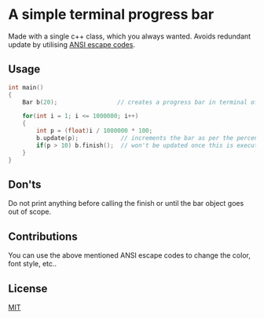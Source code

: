 
# A simple terminal progress bar

Made with a single c++ class, which you always wanted. Avoids redundant update by utilising [ANSI escape codes](https://gist.github.com/fnky/458719343aabd01cfb17a3a4f7296797#file-ansi-md).

## Usage

```cpp
int main()
{
    Bar b(20);                 // creates a progress bar in terminal of width 20 (excluding the braces)

    for(int i = 1; i <= 1000000; i++)
    {
        int p = (float)i / 1000000 * 100;
        b.update(p);            // increments the bar as per the percentage value passed(0-100).
        if(p > 10) b.finish();  // won't be updated once this is executed.
    }
}
```
## Don'ts
Do not print anything before calling the finish or until the bar object goes out of scope.
## Contributions
You can use the above mentioned ANSI escape codes to change the color, font style, etc..

## License
[MIT](https://choosealicense.com/licenses/mit/)
